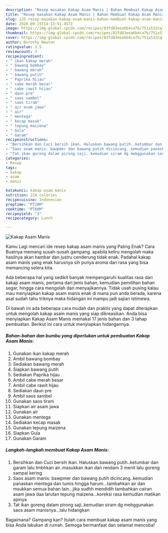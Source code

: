 ```yaml
---
description: "Resep masakan Kakap Asam Manis | Bahan Membuat Kakap Asam Manis Yang Bisa Manjain Lidah"
title: "Resep masakan Kakap Asam Manis | Bahan Membuat Kakap Asam Manis Yang Bisa Manjain Lidah"
slug: 125-resep-masakan-kakap-asam-manis-bahan-membuat-kakap-asam-manis-yang-bisa-manjain-lidah
date: 2020-09-15T14:13:51.457Z
image: https://img-global.cpcdn.com/recipes/83fd83eea6b4ca7b/751x532cq70/kakap-asam-manis-foto-resep-utama.jpg
thumbnail: https://img-global.cpcdn.com/recipes/83fd83eea6b4ca7b/751x532cq70/kakap-asam-manis-foto-resep-utama.jpg
cover: https://img-global.cpcdn.com/recipes/83fd83eea6b4ca7b/751x532cq70/kakap-asam-manis-foto-resep-utama.jpg
author: Dorothy Newton
ratingvalue: 3.5
reviewcount: 3
recipeingredient:
- " ikan kakap merah"
- " bawang bombay"
- " bawang merah"
- " bawang putih"
- " Paprika hijau"
- " cabe merah besar"
- " cabe rawit hijau"
- " daun pre"
- " saos sambel"
- " saos tiram"
- " air asam jawa"
- " air"
- " mentega"
- " kecap masak"
- " tepung maizena"
- " Gula"
- " Garam"
recipeinstructions:
- "Bersihkan dan Cuci bersih ikan. Haluskan bawang putih..ketumbar dan garam lalu tmbhkan air..masukkan ikan dan rendam 3 menit lalu goreng sampai kering"
- "Saos asam manis: bawpmer dan bawang putih dicincang..kemudian panaskan mentega dan tumis hingga harum...tambahkan air dan msukkan semua bahan lain...jika sudhh mendidih tambahkan cairan asam jawa daa larutan tepung maizena...koreksi rasa kemudian matikan apinya"
- "Tat ikan goreng dalam pirong saji..kemudian siram dg mebggunakan saos asam manisnya...lalu hidangkan"
categories:
- Resep
tags:
- kakap
- asam
- manis

katakunci: kakap asam manis 
nutrition: 224 calories
recipecuisine: Indonesian
preptime: "PT28M"
cooktime: "PT60M"
recipeyield: "3"
recipecategory: Lunch

---
```



![Kakap Asam Manis](https://img-global.cpcdn.com/recipes/83fd83eea6b4ca7b/751x532cq70/kakap-asam-manis-foto-resep-utama.jpg)

Kamu Lagi mencari ide resep kakap asam manis yang Paling Enak? Cara Buatnya memang susah-susah gampang. apabila keliru mengolah maka hasilnya akan hambar dan justru cenderung tidak enak. Padahal kakap asam manis yang enak harusnya sih punya aroma dan rasa yang bisa memancing selera kita.

Ada beberapa hal yang sedikit banyak mempengaruhi kualitas rasa dari kakap asam manis, pertama dari jenis bahan, kemudian pemilihan bahan segar, hingga cara mengolah dan menyajikannya. Tidak usah pusing kalau mau menyiapkan kakap asam manis enak di mana pun anda berada, karena asal sudah tahu triknya maka hidangan ini mampu jadi sajian istimewa.




Di bawah ini ada beberapa cara mudah dan praktis yang dapat diterapkan untuk mengolah kakap asam manis yang siap dikreasikan. Anda bisa menyiapkan Kakap Asam Manis memakai 17 jenis bahan dan 3 tahap pembuatan. Berikut ini cara untuk menyiapkan hidangannya.

<!--inarticleads1-->

##### Bahan-bahan dan bumbu yang diperlukan untuk pembuatan Kakap Asam Manis:

1. Gunakan  ikan kakap merah
1. Ambil  bawang bombay
1. Sediakan  bawang merah
1. Siapkan  bawang putih
1. Sediakan  Paprika hijau
1. Ambil  cabe merah besar
1. Ambil  cabe rawit hijau
1. Sediakan  daun pre
1. Ambil  saos sambel
1. Gunakan  saos tiram
1. Siapkan  air asam jawa
1. Gunakan  air
1. Gunakan  mentega
1. Sediakan  kecap masak
1. Gunakan  tepung maizena
1. Siapkan  Gula
1. Gunakan  Garam




<!--inarticleads2-->

##### Langkah-langkah membuat Kakap Asam Manis:

1. Bersihkan dan Cuci bersih ikan. Haluskan bawang putih..ketumbar dan garam lalu tmbhkan air..masukkan ikan dan rendam 3 menit lalu goreng sampai kering
1. Saos asam manis: bawpmer dan bawang putih dicincang..kemudian panaskan mentega dan tumis hingga harum...tambahkan air dan msukkan semua bahan lain...jika sudhh mendidih tambahkan cairan asam jawa daa larutan tepung maizena...koreksi rasa kemudian matikan apinya
1. Tat ikan goreng dalam pirong saji..kemudian siram dg mebggunakan saos asam manisnya...lalu hidangkan




Bagaimana? Gampang kan? Itulah cara membuat kakap asam manis yang bisa Anda lakukan di rumah. Semoga bermanfaat dan selamat mencoba!
